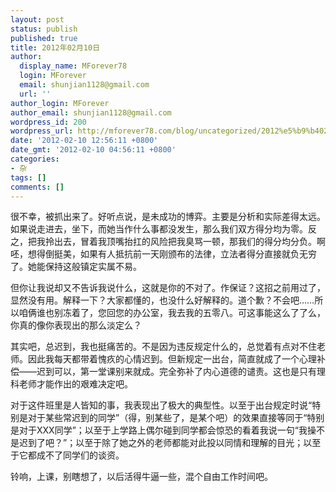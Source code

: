 ```yaml
---
layout: post
status: publish
published: true
title: 2012年02月10日
author:
  display_name: MForever78
  login: MForever
  email: shunjian1128@gmail.com
  url: ''
author_login: MForever
author_email: shunjian1128@gmail.com
wordpress_id: 200
wordpress_url: http://mforever78.com/blog/uncategorized/2012%e5%b9%b402%e6%9c%8810%e6%97%a5-3/
date: '2012-02-10 12:56:11 +0800'
date_gmt: '2012-02-10 04:56:11 +0800'
categories:
- 杂
tags: []
comments: []
---
```


<p>很不幸，被抓出来了。好听点说，是未成功的博弈。主要是分析和实际差得太远。如果说走进去，坐下，而她当作什么事都没发生，那么我们双方得分均为零。反之，把我拎出去，冒着我顶嘴抬扛的风险把我臭骂一顿，那我们的得分均分负。啊呸，想得倒挺美，如果有人抵抗前一天刚颁布的法律，立法者得分直接就负无穷了。她能保持这般镇定实属不易。</P>
<p>但你让我说却又不告诉我说什么，这就是你的不对了。作保证？这招之前用过了，显然没有用。解释一下？大家都懂的，也没什么好解释的。道个歉？不会吧……所以咱俩谁也别冻着了，您回您的办公室，我去我的五零八。可这事能这么了了么，你真的像你表现出的那么淡定么？</P>
<p>其实吧，总迟到，我也挺痛苦的。不是因为违反规定什么的，总觉着有点对不住老师。因此我每天都带着愧疚的心情迟到。但新规定一出台，简直就成了一个心理补偿——迟到可以，第一堂课别来就成。完全弥补了内心道德的谴责。这也是只有理科老师才能作出的艰难决定吧。</P>
<p>对于这件班里是人皆知的事，我表现出了极大的典型性。以至于出台规定时说“特别是对于某些常迟到的同学”（得，别某些了，是某个吧）的效果直接等同于“特别是对于XXX同学”；以至于上学路上偶尔碰到同学都会惊恐的看着我说一句“我操不是迟到了吧？”；以至于除了她之外的老师都能对此投以同情和理解的目光；以至于它都成不了同学们的谈资。</P>
<p>铃响，上课，别瞎想了，以后活得牛逼一些，混个自由工作时间吧。</P>
